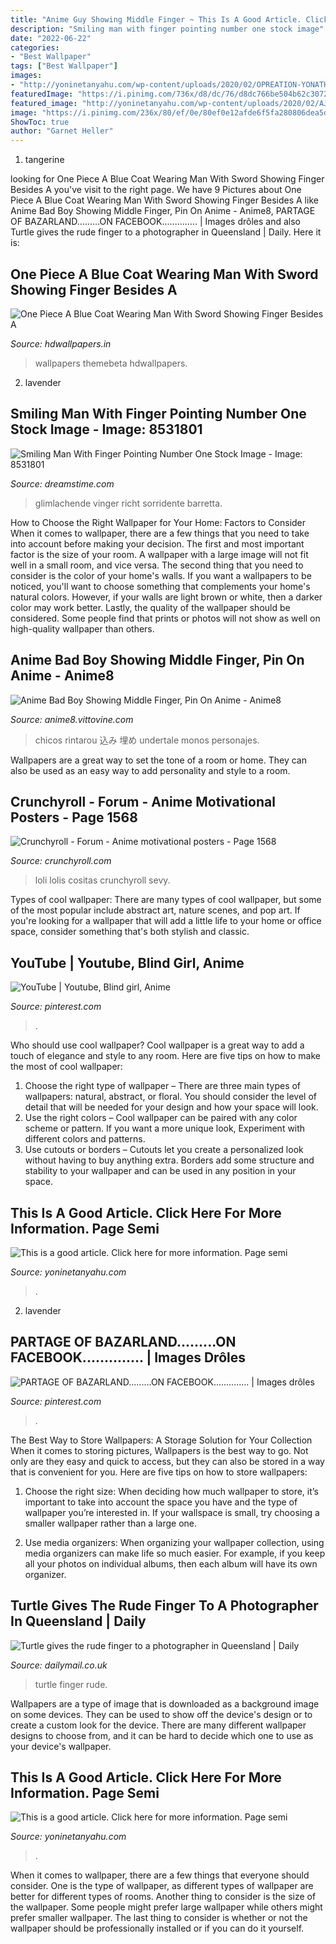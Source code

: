 ```yaml
---
title: "Anime Guy Showing Middle Finger ~ This Is A Good Article. Click Here For More Information. Page Semi"
description: "Smiling man with finger pointing number one stock image"
date: "2022-06-22"
categories:
- "Best Wallpaper"
tags: ["Best Wallpaper"]
images:
- "http://yoninetanyahu.com/wp-content/uploads/2020/02/OPREATION-YONATHAN1.jpg"
featuredImage: "https://i.pinimg.com/736x/d8/dc/76/d8dc766be504b62c3072d472975a3a77--punk-disney-disney-cruiseplan.jpg"
featured_image: "http://yoninetanyahu.com/wp-content/uploads/2020/02/AJAY-MISHRA-MYRAAH-MEANS-MY-WY-LONDON-OLYMICS.jpg"
image: "https://i.pinimg.com/236x/80/ef/0e/80ef0e12afde6f5fa280806dea5dab21.jpg"
ShowToc: true
author: "Garnet Heller"
---
```



1. tangerine 

	

		
looking for One Piece A Blue Coat Wearing Man With Sword Showing Finger Besides A you've visit to the right page. We have 9 Pictures about One Piece A Blue Coat Wearing Man With Sword Showing Finger Besides A like Anime Bad Boy Showing Middle Finger, Pin On Anime - Anime8, PARTAGE OF BAZARLAND.........ON FACEBOOK.............. | Images drôles and also Turtle gives the rude finger to a photographer in Queensland | Daily. Here it is:
		
    
## One Piece A Blue Coat Wearing Man With Sword Showing Finger Besides A

<img loading=lazy src="https://www.hdwallpapers.in/download/one_piece_a_blue_coat_wearing_man_with_sword_showing_finger_besides_a_polar_bear_hd_anime-HD.jpg" onerror="this.onerror=null;this.src='https://tse3.mm.bing.net/th?id=OIP.zG7lD96rzyYTqjTonwXakQHaEK&amp;pid=15.1';" alt="One Piece A Blue Coat Wearing Man With Sword Showing Finger Besides A">

_Source: hdwallpapers.in_

>wallpapers themebeta hdwallpapers. 

	

2. lavender 

    
## Smiling Man With Finger Pointing Number One Stock Image - Image: 8531801

<img loading=lazy src="https://thumbs.dreamstime.com/z/smiling-man-finger-pointing-number-one-8531801.jpg" onerror="this.onerror=null;this.src='https://tse4.mm.bing.net/th?id=OIP.vOCcXvksPz5HMa7hmQgxSAHaJM&amp;pid=15.1';" alt="Smiling Man With Finger Pointing Number One Stock Image - Image: 8531801">

_Source: dreamstime.com_

>glimlachende vinger richt sorridente barretta. 

	

How to Choose the Right Wallpaper for Your Home: Factors to Consider
When it comes to wallpaper, there are a few things that you need to take into account before making your decision. The first and most important factor is the size of your room. A wallpaper with a large image will not fit well in a small room, and vice versa. 
The second thing that you need to consider is the color of your home's walls. If you want a wallpapers to be noticed, you'll want to choose something that complements your home's natural colors. However, if your walls are light brown or white, then a darker color may work better. 
Lastly, the quality of the wallpaper should be considered. Some people find that prints or photos will not show as well on high-quality wallpaper than others.

    
## Anime Bad Boy Showing Middle Finger, Pin On Anime - Anime8

<img loading=lazy src="https://i.pinimg.com/236x/80/ef/0e/80ef0e12afde6f5fa280806dea5dab21.jpg" onerror="this.onerror=null;this.src='https://tse3.mm.bing.net/th?id=OIP.JSBhU6mZzHpD_II3Ju11jQAAAA&amp;pid=15.1';" alt="Anime Bad Boy Showing Middle Finger, Pin On Anime - Anime8">

_Source: anime8.vittovine.com_

>chicos rintarou 込み 埋め undertale monos personajes. 

	

Wallpapers are a great way to set the tone of a room or home. They can also be used as an easy way to add personality and style to a room.

    
## Crunchyroll - Forum - Anime Motivational Posters - Page 1568

<img loading=lazy src="https://img1.ak.crunchyroll.com/i/spire3/51c775103ce91ded979939039953bdfd1231890544_full.jpg" onerror="this.onerror=null;this.src='https://tse2.mm.bing.net/th?id=OIP.cpAEyVKobSsiSEtYIu6GRgHaFj&amp;pid=15.1';" alt="Crunchyroll - Forum - Anime motivational posters - Page 1568">

_Source: crunchyroll.com_

>loli lolis cositas crunchyroll sevy. 

	

Types of cool wallpaper:
There are many types of cool wallpaper, but some of the most popular include abstract art, nature scenes, and pop art. If you're looking for a wallpaper that will add a little life to your home or office space, consider something that's both stylish and classic.

    
## YouTube | Youtube, Blind Girl, Anime

<img loading=lazy src="https://i.pinimg.com/736x/40/67/b7/4067b7d3c5b67977dfa5e94998551cdd.jpg" onerror="this.onerror=null;this.src='https://tse1.mm.bing.net/th?id=OIP.emxldDgKXybP9hnLDobZjgHaFj&amp;pid=15.1';" alt="YouTube | Youtube, Blind girl, Anime">

_Source: pinterest.com_

>. 

	

Who should use cool wallpaper?
Cool wallpaper is a great way to add a touch of elegance and style to any room. Here are five tips on how to make the most of cool wallpaper: 
1) Choose the right type of wallpaper – There are three main types of wallpapers: natural, abstract, or floral. You should consider the level of detail that will be needed for your design and how your space will look. 
2) Use the right colors – Cool wallpaper can be paired with any color scheme or pattern. If you want a more unique look, Experiment with different colors and patterns. 
3) Use cutouts or borders – Cutouts let you create a personalized look without having to buy anything extra. Borders add some structure and stability to your wallpaper and can be used in any position in your space.

    
## This Is A Good Article. Click Here For More Information. Page Semi

<img loading=lazy src="http://yoninetanyahu.com/wp-content/uploads/2020/02/OPREATION-YONATHAN1.jpg" onerror="this.onerror=null;this.src='https://tse3.mm.bing.net/th?id=OIP.5r3y8E9x4Med4K2HThP3ygHaEC&amp;pid=15.1';" alt="This is a good article. Click here for more information. Page semi">

_Source: yoninetanyahu.com_

>. 

	

2. lavender 

    
## PARTAGE OF BAZARLAND.........ON FACEBOOK.............. | Images Drôles

<img loading=lazy src="https://i.pinimg.com/736x/d8/dc/76/d8dc766be504b62c3072d472975a3a77--punk-disney-disney-cruiseplan.jpg" onerror="this.onerror=null;this.src='https://tse2.mm.bing.net/th?id=OIP.B9DUPAZaGBYeuEJUgJUYlwHaKd&amp;pid=15.1';" alt="PARTAGE OF BAZARLAND.........ON FACEBOOK.............. | Images drôles">

_Source: pinterest.com_

>. 

	

The Best Way to Store Wallpapers: A Storage Solution for Your Collection
When it comes to storing pictures, Wallpapers is the best way to go. Not only are they easy and quick to access, but they can also be stored in a way that is convenient for you. Here are five tips on how to store wallpapers:
1) Choose the right size: When deciding how much wallpaper to store, it’s important to take into account the space you have and the type of wallpaper you’re interested in. If your wallspace is small, try choosing a smaller wallpaper rather than a large one.

2) Use media organizers: When organizing your wallpaper collection, using media organizers can make life so much easier. For example, if you keep all your photos on individual albums, then each album will have its own organizer.

    
## Turtle Gives The Rude Finger To A Photographer In Queensland | Daily

<img loading=lazy src="https://i.dailymail.co.uk/i/newpix/2018/04/20/10/4B58A4A500000578-0-image-a-50_1524217478471.jpg" onerror="this.onerror=null;this.src='https://tse3.mm.bing.net/th?id=OIP.xGBL6KQ_x-Zd4MRXGBA9IQHaEc&amp;pid=15.1';" alt="Turtle gives the rude finger to a photographer in Queensland | Daily">

_Source: dailymail.co.uk_

>turtle finger rude. 

	

Wallpapers are a type of image that is downloaded as a background image on some devices. They can be used to show off the device's design or to create a custom look for the device. There are many different wallpaper designs to choose from, and it can be hard to decide which one to use as your device's wallpaper.

    
## This Is A Good Article. Click Here For More Information. Page Semi

<img loading=lazy src="http://yoninetanyahu.com/wp-content/uploads/2020/02/AJAY-MISHRA-MYRAAH-MEANS-MY-WY-LONDON-OLYMICS.jpg" onerror="this.onerror=null;this.src='https://tse1.mm.bing.net/th?id=OIP.ZixF0VXjw2Hj7q9S43P78QHaEC&amp;pid=15.1';" alt="This is a good article. Click here for more information. Page semi">

_Source: yoninetanyahu.com_

>. 

	

When it comes to wallpaper, there are a few things that everyone should consider. One is the type of wallpaper, as different types of wallpaper are better for different types of rooms. Another thing to consider is the size of the wallpaper. Some people might prefer large wallpaper while others might prefer smaller wallpaper. The last thing to consider is whether or not the wallpaper should be professionally installed or if you can do it yourself.

